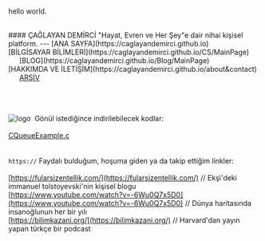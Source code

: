 <br><p3>hello world.</p3>
<html>
        <head>
                <title>Ana Sayfa</title>
                <link rel="stylesheet" type="text/css" href="RMStyle.css">
                <link rel="icon" href="coloricon.png">
                <link rel="stylesheet" href="sunburst.css">
                <script src="highlight.pack.js"></script><script>hljs.initHighlightingOnLoad();</script>
        </head>
        <br>
</html>
#### ÇAĞLAYAN DEMİRCİ
<p2>"Hayat, Evren ve Her Şey"e dair nihai kişisel platform.</p2>
---
[ANA SAYFA](https://caglayandemirci.github.io) &nbsp;&emsp;
[BİLGİSAYAR BİLİMLERİ](https://caglayandemirci.github.io/CS/MainPage)   &nbsp;&emsp;
[BLOG](https://caglayandemirci.github.io/Blog/MainPage) &nbsp;&emsp;
[HAKKIMDA VE İLETİŞİM](https://caglayandemirci.github.io/about&contact)      &nbsp;&emsp;
<a class="currentLink" href="https://caglayandemirci.github.io/archive.md">ARŞİV<a>   &nbsp;&emsp;

<br><br><br>![logo](caglayandemirci.github.io/Archive/save.png) &nbsp;Gönül istediğince indirilebilecek kodlar:<br><br>
[CQueueExample.c](caglayandemirci.github.io/Archive/CQueueExample.c) 
<br><br><br>`https://`&nbsp;Faydalı bulduğum, hoşuma giden ya da takip ettiğim linkler:<br><br>
[https://fularsizentellik.com/](https://fularsizentellik.com/) // Ekşi'deki immanuel tolstoyevski'nin kişisel blogu<br>
[https://www.youtube.com/watch?v=-6Wu0Q7x5D0](https://www.youtube.com/watch?v=-6Wu0Q7x5D0) // Dünya haritasında insanoğlunun her bir yılı<br>
[https://bilimkazani.org/](https://bilimkazani.org/) // Harvard'dan yayın yapan türkçe bir podcast<br>

